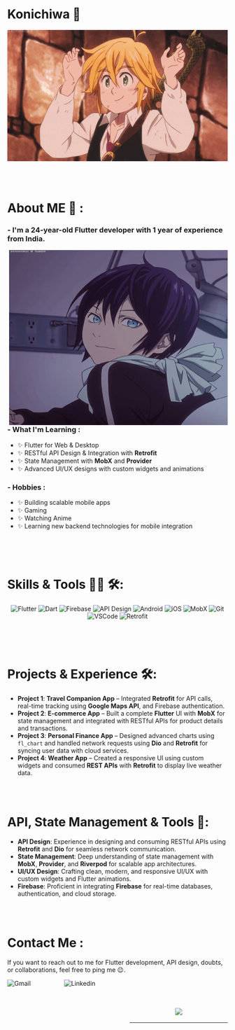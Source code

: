 # Konichiwa 👋

<div align="center">
<img height="300" width="700" alt="GIF" align="center" src="https://github.com/Karan-Trips/Karan-Trips/blob/main/assets/208593.gif">
</div>

</br>
</br>
</br>

# About ME 💬 :

### - I'm a 24-year-old Flutter developer with 1 year of experience from India.

<img height="400" width="500" alt="GIF" align="right" src="https://github.com/Karan-Trips/Karan-Trips/blob/main/assets/13626.gif">

### - What I'm Learning :
- ✨ Flutter for Web & Desktop
- ✨ RESTful API Design & Integration with **Retrofit**
- ✨ State Management with **MobX** and **Provider**
- ✨ Advanced UI/UX designs with custom widgets and animations

### - Hobbies : 
- ✨ Building scalable mobile apps
- ✨ Gaming
- ✨ Watching Anime
- ✨ Learning new backend technologies for mobile integration

</br>
</br>
</br>

# Skills & Tools 👨‍💻 🛠:

<p align="center">

<!-- Add Flutter and relevant tools -->
<img src="https://img.icons8.com/color/452/flutter.png" alt="Flutter" width="100" height="50">
<img src="https://img.icons8.com/color/452/dart.png" alt="Dart" width="100" height="50">
<img src="https://img.icons8.com/color/344/firebase.png" alt="Firebase" width="100" height="50">
<img src="https://img.icons8.com/color/344/api-settings.png" alt="API Design" width="100" height="50">
<img src="https://img.icons8.com/color/452/android.png" alt="Android" width="100" height="50">
<img src="https://img.icons8.com/ios-filled/344/ios-logo.png" alt="iOS" width="100" height="50">
<img src="https://img.icons8.com/color/344/mobx.png" alt="MobX" width="100" height="50">
<img src="https://img.icons8.com/color/452/git.png" alt="Git" width="100" height="50">
<img src="https://img.icons8.com/color/344/visual-studio-code-2019.png" alt="VSCode" width="100" height="50">
<img src="https://img.icons8.com/color/344/retrofit.png" alt="Retrofit" width="100" height="50">
</p>

</br>
</br>
</br>

# Projects & Experience 🛠️:

- **Project 1**: **Travel Companion App** – Integrated **Retrofit** for API calls, real-time tracking using **Google Maps API**, and Firebase authentication.
- **Project 2**: **E-commerce App** – Built a complete **Flutter** UI with **MobX** for state management and integrated with RESTful APIs for product details and transactions.
- **Project 3**: **Personal Finance App** – Designed advanced charts using `fl_chart` and handled network requests using **Dio** and **Retrofit** for syncing user data with cloud services.
- **Project 4**: **Weather App** – Created a responsive UI using custom widgets and consumed **REST APIs** with **Retrofit** to display live weather data.

</br>
</br>

# API, State Management & Tools 🚀:

- **API Design**: Experience in designing and consuming RESTful APIs using **Retrofit** and **Dio** for seamless network communication.
- **State Management**: Deep understanding of state management with **MobX**, **Provider**, and **Riverpod** for scalable app architectures.
- **UI/UX Design**: Crafting clean, modern, and responsive UI/UX with custom widgets and Flutter animations.
- **Firebase**: Proficient in integrating **Firebase** for real-time databases, authentication, and cloud storage.

</br>
</br>

# Contact Me :

<p>

If you want to reach out to me for Flutter development, API design, doubts, or collaborations, feel free to ping me 😉.

<a href="mailto:karan.trips@example.com">
 <img align="left" alt="Gmail" width="130" height="100" src="https://img.icons8.com/fluent/452/gmail.png" />
</a>
<a href="https://www.linkedin.com/in/karan-trips/">
  <img align="left" alt="Linkedin" width="150" height="100" src="https://img.icons8.com/color/452/linkedin.png" />
</br>
</br>
</br>
</a>

<p align="center" >  
  <a href="https://github.com/anuraghazra/github-readme-stats"> 
<img  src="https://github-readme-stats.vercel.app/api?username=Karan-Trips&&show_icons=true&theme=radical"/>
  </a>
</p>

*************
